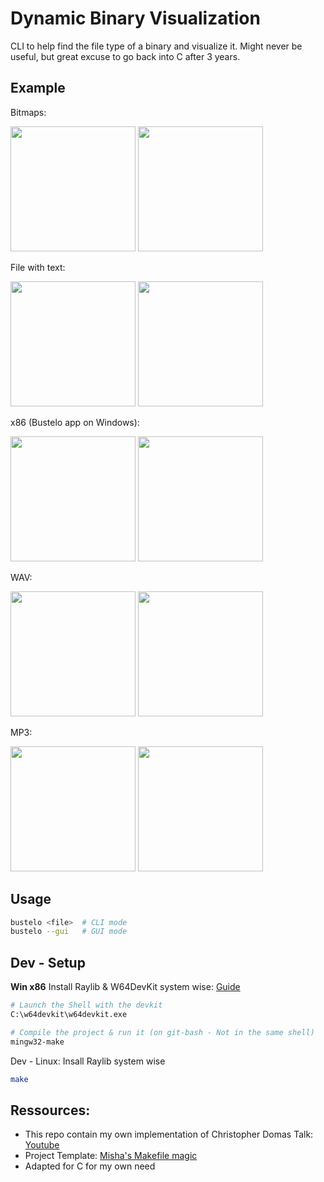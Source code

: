 # Dynamic Binary Visualization

CLI to help find the file type of a binary and visualize it.
Might never be useful, but great excuse to go back into C after 3 years.

## Example

Bitmaps:

<p float="left">
  <img src="example/bitmap_2D.png" width="200" />
  <img src="example/bitmap_3D.png" width="200" /> 
</p>


File with text:

<p float="left">
  <img src="example/file_with_text_2D.png" width="200" />
  <img src="example/file_with_text_3D.png" width="200" /> 
</p>

x86 (Bustelo app on Windows):

<p float="left">
  <img src="example/bustelo_x86_2D.png" width="200" />
  <img src="example/bustelo_x86_3D.png" width="200" /> 
</p>

WAV:

<p float="left">
  <img src="example/wav_2D.png" width="200" />
  <img src="example/wav_3D.png" width="200" /> 
</p>

MP3:

<p float="left">
  <img src="example/mp3_2D.png" width="200" />
  <img src="example/mp3_3D.png" width="200" /> 
</p>

## Usage
```bash
bustelo <file>  # CLI mode
bustelo --gui   # GUI mode
```

## Dev - Setup
**Win x86**
Install Raylib & W64DevKit system wise: [Guide](https://github.com/raysan5/raylib/wiki/Working-on-Windows)
```bash
# Launch the Shell with the devkit
C:\w64devkit\w64devkit.exe

# Compile the project & run it (on git-bash - Not in the same shell)
mingw32-make
```

Dev - Linux:
Insall Raylib system wise
```bash
make
```

## Ressources:
- This repo contain my own implementation of Christopher Domas Talk: [Youtube](https://www.youtube.com/watch?v=C8--cXwuuFQ)
- Project Template: [Misha's Makefile magic](https://github.com/KRMisha/Makefile)
- Adapted for C for my own need

